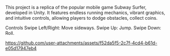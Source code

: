 This project is a replica of the popular mobile game Subway Surfer, developed in Unity. It features endless running mechanics, vibrant graphics, and intuitive controls, allowing players to dodge obstacles, collect coins.

Controls
Swipe Left/Right: Move sideways.
Swipe Up: Jump.
Swipe Down: Roll.


https://github.com/user-attachments/assets/f52da5f5-2c7f-4cd4-b61d-e05d17947eb4

